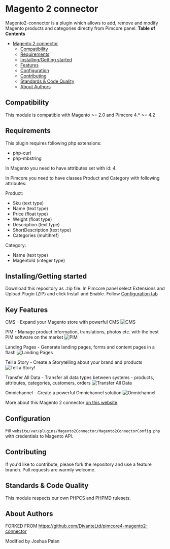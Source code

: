 # Magento 2 connector

Magento2-connector is a plugin which allows to add, remove and modify Magento products and categories directly from Pimcore panel. 
**Table of Contents**

- [Magento 2 connector](#magento-2-connector)
	- [Compatibility](#compatibility)
	- [Requirements](#requirements)
	- [Installing/Getting started](#installing/getting-started)
	- [Features](#key-features)
	- [Configuration](#configuration)
	- [Contributing](#contributing)
	- [Standards & Code Quality](#standards-&-code-quality)
	- [About Authors](#about-authors)

## Compatibility
This module is compatible with Magento >= 2.0 and Pimcore 4.* >= 4.2

## Requirements
This plugin requires following php extensions:
 * php-curl
 * php-mbstring
 
In Magento you need to have attributes set with id: 4.

In Pimcore you need to have classes Product and Category with following attributes:

Product:
 * Sku (text type)
 * Name (text type)
 * Price (float type)
 * Weight (float type)
 * Description (text type)
 * ShortDescription (text type)
 * Categories (multihref)

Category:
 * Name (text type)
 * MagentoId (integer type)
 
## Installing/Getting started
Download this repository as .zip file.
In Pimcore panel select Extensions and Upload Plugin (ZIP) and click Install and Enable.
Follow [Configuration tab](#configuration)

## Key Features
CMS - Expand your Magento store with powerful CMS
![CMS](https://user-images.githubusercontent.com/17312052/30380994-7551a0bc-989b-11e7-9721-ca839cb8d176.png)

PIM - Manage product information, translations, photos etc. with the best PIM software on the market
![PIM](https://user-images.githubusercontent.com/17312052/30380995-7551d23a-989b-11e7-9994-da62469a82bb.png)

Landing Pages - Generate landing pages, forms and content pages in a flash
![Landing Pages](https://user-images.githubusercontent.com/17312052/30380996-75541194-989b-11e7-93c4-2cff41080d0c.png)

Tell a Story - Create a Storytelling about your brand and products
![Tell a Story!](https://user-images.githubusercontent.com/17312052/30380998-7556c402-989b-11e7-9a70-f6ce077b4a4c.png)

Transfer All Data - Transfer all data types between systems - products, attributes, categories, customers, orders
![Transfer All Data](https://user-images.githubusercontent.com/17312052/30380997-75562718-989b-11e7-9c2b-dd1c7d86c1ec.png)

Omnichannel - Create a powerful Omnichannel solution
![Omnichannel](https://user-images.githubusercontent.com/17312052/30380999-7556c5a6-989b-11e7-8ba5-68e7669494fd.png)

More about this Magento 2 connector [on this website](https://divante.co/pimcore-magento/).

## Configuration
Fill ```website/var/plugins/Magento2Connector/Magento2ConnectorConfig.php``` with credentials to Magento API.

## Contributing
If you'd like to contribute, please fork the repository and use a feature branch. Pull requests are warmly welcome.

## Standards & Code Quality
This module respects our own PHPCS and PHPMD rulesets.

## About Authors


FORKED FROM https://github.com/DivanteLtd/pimcore4-magento2-connector

Modified by Joshua Palan